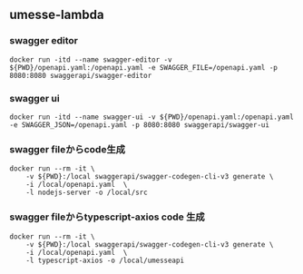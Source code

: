 ## umesse-lambda



### swagger editor
```
docker run -itd --name swagger-editor -v ${PWD}/openapi.yaml:/openapi.yaml -e SWAGGER_FILE=/openapi.yaml -p 8080:8080 swaggerapi/swagger-editor
```

### swagger ui
```
docker run -itd --name swagger-ui -v ${PWD}/openapi.yaml:/openapi.yaml -e SWAGGER_JSON=/openapi.yaml -p 8080:8080 swaggerapi/swagger-ui
```

### swagger fileからcode生成
```
docker run --rm -it \
	-v ${PWD}:/local swaggerapi/swagger-codegen-cli-v3 generate \
	-i /local/openapi.yaml  \
	-l nodejs-server -o /local/src
```

### swagger fileからtypescript-axios code 生成
```
docker run --rm -it \
	-v ${PWD}:/local swaggerapi/swagger-codegen-cli-v3 generate \
	-i /local/openapi.yaml  \
	-l typescript-axios -o /local/umesseapi
```
